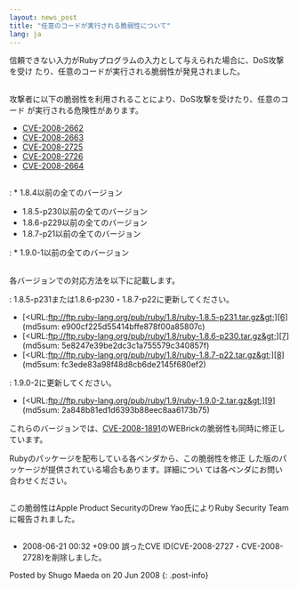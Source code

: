 ```yaml
---
layout: news_post
title: "任意のコードが実行される脆弱性について"
lang: ja
---
```


信頼できない入力がRubyプログラムの入力として与えられた場合に、DoS攻撃を受け たり、任意のコードが実行される脆弱性が発見されました。

## 

攻撃者に以下の脆弱性を利用されることにより、DoS攻撃を受けたり、任意のコード が実行される危険性があります。

* [CVE-2008-2662][1]
* [CVE-2008-2663][2]
* [CVE-2008-2725][3]
* [CVE-2008-2726][4]
* [CVE-2008-2664][5]

## 


: * 1\.8.4以前の全てのバージョン
  * 1\.8.5-p230以前の全てのバージョン
  * 1\.8.6-p229以前の全てのバージョン
  * 1\.8.7-p21以前の全てのバージョン


: * 1\.9.0-1以前の全てのバージョン

## 

各バージョンでの対応方法を以下に記載します。


: 1\.8.5-p231または1.8.6-p230・1.8.7-p22に更新してください。
  * [&lt;URL:ftp://ftp.ruby-lang.org/pub/ruby/1.8/ruby-1.8.5-p231.tar.gz&gt;][6]
    (md5sum: e900cf225d55414bffe878f00a85807c)
  * [&lt;URL:ftp://ftp.ruby-lang.org/pub/ruby/1.8/ruby-1.8.6-p230.tar.gz&gt;][7]
    (md5sum: 5e8247e39be2dc3c1a755579c340857f)
  * [&lt;URL:ftp://ftp.ruby-lang.org/pub/ruby/1.8/ruby-1.8.7-p22.tar.gz&gt;][8]
    (md5sum: fc3ede83a98f48d8cb6de2145f680ef2)


: 1\.9.0-2に更新してください。
  * [&lt;URL:ftp://ftp.ruby-lang.org/pub/ruby/1.9/ruby-1.9.0-2.tar.gz&gt;][9]
    (md5sum: 2a848b81ed1d6393b88eec8aa6173b75)

これらのバージョンでは、[CVE-2008-1891][10]のWEBrickの脆弱性も同時に修正しています。

Rubyのパッケージを配布している各ベンダから、この脆弱性を修正 した版のパッケージが提供されている場合もあります。詳細につい
ては各ベンダにお問い合わせください。

## 

この脆弱性はApple Product SecurityのDrew Yao氏によりRuby Security Teamに報告されました。

## 

* 2008-06-21 00:32 +09:00 誤ったCVE ID(CVE-2008-2727・CVE-2008-2728)を削除しました。

Posted by Shugo Maeda on 20 Jun 2008
{: .post-info}



[1]: http://cve.mitre.org/cgi-bin/cvename.cgi?name=CVE-2008-2662 
[2]: http://cve.mitre.org/cgi-bin/cvename.cgi?name=CVE-2008-2663 
[3]: http://cve.mitre.org/cgi-bin/cvename.cgi?name=CVE-2008-2725 
[4]: http://cve.mitre.org/cgi-bin/cvename.cgi?name=CVE-2008-2726 
[5]: http://cve.mitre.org/cgi-bin/cvename.cgi?name=CVE-2008-2664 
[6]: ftp://ftp.ruby-lang.org/pub/ruby/1.8/ruby-1.8.5-p231.tar.gz 
[7]: ftp://ftp.ruby-lang.org/pub/ruby/1.8/ruby-1.8.6-p230.tar.gz 
[8]: ftp://ftp.ruby-lang.org/pub/ruby/1.8/ruby-1.8.7-p22.tar.gz 
[9]: ftp://ftp.ruby-lang.org/pub/ruby/1.9/ruby-1.9.0-2.tar.gz 
[10]: http://cve.mitre.org/cgi-bin/cvename.cgi?name=CVE-2008-1891 
